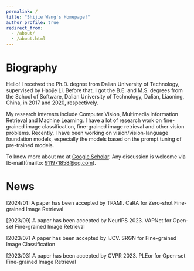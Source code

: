 ```yaml
---
permalink: /
title: "Shijie Wang's Homepage!"
author_profile: true
redirect_from: 
  - /about/
  - /about.html
---
```


# Biography

Hello! I received the Ph.D. degree from Dalian University of Technology, supervised by Haojie Li. Before that, I got the B.E. and M.S. degrees from the School of Software, Dalian University of Technology, Dalian, Liaoning, China, in 2017 and 2020, respectively.

My research interests include Computer Vision, Multimedia Information Retrieval and Machine Learning. I have a lot of research work on fine-grained image classification, fine-grained image retrieval and other vision problems. Recently, I have been working on vision/vision-language foundation models, especially the models based on the prompt tuning of pre-trained models.

To know more about me at [Google Scholar](https://scholar.google.com/citations?user=XLziKuQAAAAJ&hl=en). Any discussion is welcome via [E-mail](mailto: 911971858@qq.com).

# News

\[2024/01\] A paper has been accepted by TPAMI. CaRA for Zero-shot Fine-grained Image Retrieval

\[2023/09\] A paper has been accepted by NeurIPS 2023. VAPNet for Open-set Fine-grained Image Retrieval

\[2023/07\] A paper has been accepted by IJCV. SRGN for Fine-grained Image Classification

\[2023/03\] A paper has been accepted by CVPR 2023. PLEor for Open-set Fine-grained Image Retrieval

